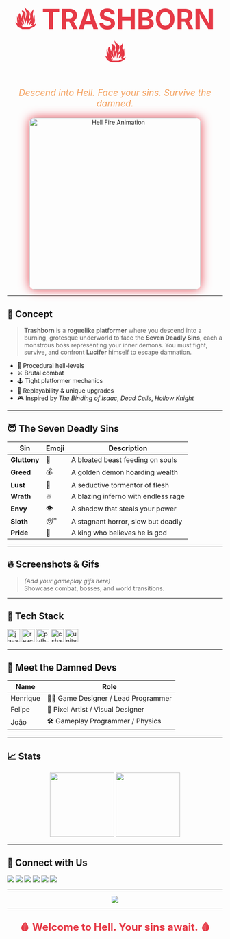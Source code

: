 <h1 align="center" style="color:#e63946; font-size:4rem;">
🔥 TRASHBORN 🔥
</h1>

<p align="center" style="color:#f4a261; font-size:1.3rem; font-style: italic;">
Descend into Hell. Face your sins. Survive the damned.
</p>

<div align="center">
  <img src="https://media.tenor.co/images/076c865ae75b347a443ae0e7596ca3e3/tenor.gif" alt="Hell Fire Animation" width="400" style="border-radius: 12px; box-shadow: 0 0 25px #e63946;" />
</div>

---

## 🧠 **Concept**

> **Trashborn** is a **roguelike platformer** where you descend into a burning, grotesque underworld to face the **Seven Deadly Sins**, each a monstrous boss representing your inner demons. You must fight, survive, and confront **Lucifer** himself to escape damnation.

- 🌋 Procedural hell-levels
- ⚔️ Brutal combat
- 🕹️ Tight platformer mechanics
- 🧩 Replayability & unique upgrades
- 🎮 Inspired by *The Binding of Isaac*, *Dead Cells*, *Hollow Knight*

---

## 😈 **The Seven Deadly Sins**

<div align="center">

| Sin | Emoji | Description |
|-----|-------|-------------|
| **Gluttony** | 🍖 | A bloated beast feeding on souls |
| **Greed** | 💰 | A golden demon hoarding wealth |
| **Lust** | 💋 | A seductive tormentor of flesh |
| **Wrath** | 🔥 | A blazing inferno with endless rage |
| **Envy** | 👁️ | A shadow that steals your power |
| **Sloth** | 😴 | A stagnant horror, slow but deadly |
| **Pride** | 👑 | A king who believes he is god |

</div>

---

## 🔥 **Screenshots & Gifs**

> *(Add your gameplay gifs here)*  
> Showcase combat, bosses, and world transitions.

---

## 🧪 **Tech Stack**

<div align="left">
  <img src="https://cdn.jsdelivr.net/gh/devicons/devicon/icons/javascript/javascript-original.svg" height="30" alt="javascript" />
  <img src="https://cdn.jsdelivr.net/gh/devicons/devicon/icons/react/react-original.svg" height="30" alt="react" />
  <img src="https://cdn.jsdelivr.net/gh/devicons/devicon/icons/python/python-original.svg" height="30" alt="python" />
  <img src="https://cdn.jsdelivr.net/gh/devicons/devicon/icons/csharp/csharp-original.svg" height="30" alt="csharp" />
  <img src="https://cdn.jsdelivr.net/gh/devicons/devicon/icons/unity/unity-original.svg" height="30" alt="unity" />
</div>

---

## 🧙 **Meet the Damned Devs**

| Name     | Role                             |
|----------|----------------------------------|
| Henrique | 👨‍💻 Game Designer / Lead Programmer |
| Felipe   | 🎨 Pixel Artist / Visual Designer  |
| João     | 🛠 Gameplay Programmer / Physics   |

---

## 📈 **Stats**

<div align="center">
  <img src="https://github-readme-stats.vercel.app/api?username=maurodesouza&theme=dracula&show_icons=true&count_private=true&hide_border=false" height="150" />
  <img src="https://github-readme-stats.vercel.app/api/top-langs?username=maurodesouza&layout=compact&langs_count=5&theme=dracula&hide_border=false" height="150" />
</div>

---

## 📮 **Connect with Us**

<div align="left">
  <img src="https://img.shields.io/static/v1?message=Youtube&logo=youtube&color=FF0000&style=for-the-badge" />
  <img src="https://img.shields.io/static/v1?message=Instagram&logo=instagram&color=E4405F&style=for-the-badge" />
  <img src="https://img.shields.io/static/v1?message=Twitch&logo=twitch&color=9146FF&style=for-the-badge" />
  <img src="https://img.shields.io/static/v1?message=Discord&logo=discord&color=7289DA&style=for-the-badge" />
  <img src="https://img.shields.io/static/v1?message=Gmail&logo=gmail&color=D14836&style=for-the-badge" />
  <img src="https://img.shields.io/static/v1?message=LinkedIn&logo=linkedin&color=0077B5&style=for-the-badge" />
</div>

---

<div align="center">
  <img src="https://i.pinimg.com/originals/00/b7/83/00b783697c28d2277625eca44730c3fd.gif"/>
</div>

---

<p align="center" style="color:#e63946; font-weight: bold; font-size: 1.5rem;">
🩸 Welcome to Hell. Your sins await. 🩸
</p>
